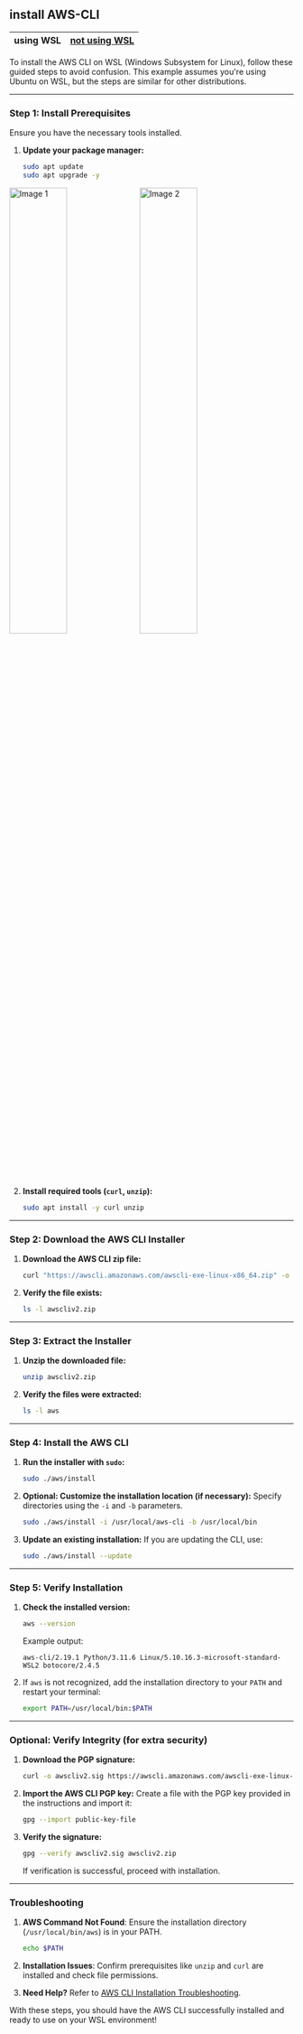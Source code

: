 ## install AWS-CLI

| using WSL | [not using WSL](https://docs.aws.amazon.com/cli/latest/userguide/getting-started-install.html#getting-started-install-instructions) |
| --- | --- |

To install the AWS CLI on WSL (Windows Subsystem for Linux), follow these guided steps to avoid confusion. This example assumes you're using Ubuntu on WSL, but the steps are similar for other distributions.

---

### **Step 1: Install Prerequisites**
Ensure you have the necessary tools installed.

1. **Update your package manager:**
   ```bash
   sudo apt update
   sudo apt upgrade -y
   ```
   
<p float="left">
  <img src="https://github.com/user-attachments/assets/0b4cf318-78bc-4349-a5db-e4b95d4b2787" alt="Image 1" width="45%" />
  <img src="https://github.com/user-attachments/assets/fa013739-733d-41d2-9735-2f7048d6b2d3" alt="Image 2" width="45%" />
</p>

2. **Install required tools (`curl`, `unzip`):**
   ```bash
   sudo apt install -y curl unzip
   ```

---

### **Step 2: Download the AWS CLI Installer**

1. **Download the AWS CLI zip file:**
   ```bash
   curl "https://awscli.amazonaws.com/awscli-exe-linux-x86_64.zip" -o "awscliv2.zip"
   ```

2. **Verify the file exists:**
   ```bash
   ls -l awscliv2.zip
   ```

---

### **Step 3: Extract the Installer**

1. **Unzip the downloaded file:**
   ```bash
   unzip awscliv2.zip
   ```

2. **Verify the files were extracted:**
   ```bash
   ls -l aws
   ```

---

### **Step 4: Install the AWS CLI**

1. **Run the installer with `sudo`:**
   ```bash
   sudo ./aws/install
   ```

2. **Optional: Customize the installation location (if necessary):**
   Specify directories using the `-i` and `-b` parameters.
   ```bash
   sudo ./aws/install -i /usr/local/aws-cli -b /usr/local/bin
   ```

3. **Update an existing installation:**
   If you are updating the CLI, use:
   ```bash
   sudo ./aws/install --update
   ```

---

### **Step 5: Verify Installation**

1. **Check the installed version:**
   ```bash
   aws --version
   ```

   Example output:
   ```
   aws-cli/2.19.1 Python/3.11.6 Linux/5.10.16.3-microsoft-standard-WSL2 botocore/2.4.5
   ```

2. If `aws` is not recognized, add the installation directory to your `PATH` and restart your terminal:
   ```bash
   export PATH=/usr/local/bin:$PATH
   ```

---

### **Optional: Verify Integrity (for extra security)**

1. **Download the PGP signature:**
   ```bash
   curl -o awscliv2.sig https://awscli.amazonaws.com/awscli-exe-linux-x86_64.zip.sig
   ```

2. **Import the AWS CLI PGP key:**
   Create a file with the PGP key provided in the instructions and import it:
   ```bash
   gpg --import public-key-file
   ```

3. **Verify the signature:**
   ```bash
   gpg --verify awscliv2.sig awscliv2.zip
   ```

   If verification is successful, proceed with installation.

---

### **Troubleshooting**

1. **AWS Command Not Found**:
   Ensure the installation directory (`/usr/local/bin/aws`) is in your PATH.
   ```bash
   echo $PATH
   ```

2. **Installation Issues**:
   Confirm prerequisites like `unzip` and `curl` are installed and check file permissions.

3. **Need Help?**
   Refer to [AWS CLI Installation Troubleshooting](https://docs.aws.amazon.com/cli/latest/userguide/troubleshooting.html).

With these steps, you should have the AWS CLI successfully installed and ready to use on your WSL environment!
